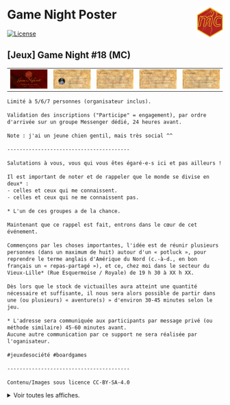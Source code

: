 Game Night Poster
<img src="https://raw.githubusercontent.com/mcanouil/hex-stickers/main/SVG/mcsb.svg" align="right" width="60" />
================

<!-- README.md is generated from README.Rmd. Please edit that file -->
<!-- badges: start -->

[![License](https://img.shields.io/github/license/mcanouil/game-night.png)](LICENSE)
<!-- badges: end -->

## \[Jeux\] Game Night \#18 (MC)

<table>
<tr>
<td>
<img alt="Poster for posters/2022-06-03 game night" src="posters/2022-06-03.png" />
</td>
<td>
<img alt="Poster for contents/contents-01 game night" src="contents/contents-01.png" />
</td>
<td>
<img alt="Poster for contents/contents-02 game night" src="contents/contents-02.png" />
</td>
<td>
<img alt="Poster for contents/contents-03 game night" src="contents/contents-03.png" />
</td>
<td>
<img alt="Poster for contents/contents-04 game night" src="contents/contents-04.png" />
</td>
</tr>
</table>

    Limité à 5/6/7 personnes (organisateur inclus).

    Validation des inscriptions ("Participe" = engagement), par ordre d'arrivée sur un groupe Messenger dédié, 24 heures avant.

    Note : j'ai un jeune chien gentil, mais très social ^^

    ----------------------------------------

    Salutations à vous, vous qui vous êtes égaré-e-s ici et pas ailleurs !

    Il est important de noter et de rappeler que le monde se divise en deux* :
    - celles et ceux qui me connaissent.
    - celles et ceux qui ne me connaissent pas.

    * L'un de ces groupes a de la chance.

    Maintenant que ce rappel est fait, entrons dans le cœur de cet événement.

    Commençons par les choses importantes, l'idée est de réunir plusieurs personnes (dans un maximum de huit) autour d'un « potluck », pour reprendre le terme anglais d'Amérique du Nord (c.-à-d., en bon français un « repas-partagé »), et ce, chez moi dans le secteur du Vieux-Lille* (Rue Esquermoise / Royale) de 19 h 30 à XX h XX.

    Dès lors que le stock de victuailles aura atteint une quantité nécessaire et suffisante, il nous sera alors possible de partir dans une (ou plusieurs) « aventure(s) » d'environ 30-45 minutes selon le jeu.

    * L'adresse sera communiquée aux participants par message privé (ou méthode similaire) 45-60 minutes avant.
    Aucune autre communication par ce support ne sera réalisée par l'oganisateur.

    #jeuxdesociété #boardgames

    ----------------------------------------

    Contenu/Images sous licence CC-BY-SA-4.0

<details>
<summary>
Voir toutes les affiches.
</summary>
<table>
<tr>
<td>
<img alt="Poster for posters/2022-06-03 game night" src="posters/2022-06-03.png" />
</td>
<td>
<img alt="Poster for posters/2022-05-20 game night" src="posters/2022-05-20.png" />
</td>
<td>
<img alt="Poster for posters/2022-05-13 game night" src="posters/2022-05-13.png" />
</td>
<td>
<img alt="Poster for posters/2022-04-22 game night" src="posters/2022-04-22.png" />
</td>
</tr>
<tr>
<td>
<img alt="Poster for posters/2022-04-15 game night" src="posters/2022-04-15.png" />
</td>
<td>
<img alt="Poster for posters/2022-03-25 game night" src="posters/2022-03-25.png" />
</td>
<td>
<img alt="Poster for posters/2022-03-11 game night" src="posters/2022-03-11.png" />
</td>
<td>
<img alt="Poster for posters/2022-02-18 game night" src="posters/2022-02-18.png" />
</td>
</tr>
<tr>
<td>
<img alt="Poster for posters/2022-02-04 game night" src="posters/2022-02-04.png" />
</td>
<td>
<img alt="Poster for posters/2022-01-21 game night" src="posters/2022-01-21.png" />
</td>
<td>
<img alt="Poster for posters/2021-11-12 game night" src="posters/2021-11-12.png" />
</td>
<td>
<img alt="Poster for posters/2021-11-05 game night" src="posters/2021-11-05.png" />
</td>
</tr>
<tr>
<td>
<img alt="Poster for posters/2021-10-16 game night" src="posters/2021-10-16.png" />
</td>
<td>
<img alt="Poster for posters/2021-09-24 game night" src="posters/2021-09-24.png" />
</td>
<td>
<img alt="Poster for posters/2021-09-17 game night" src="posters/2021-09-17.png" />
</td>
<td>
<img alt="Poster for posters/2021-09-10 game night" src="posters/2021-09-10.png" />
</td>
</tr>
<tr>
<td>
<img alt="Poster for posters/2021-08-27 game night" src="posters/2021-08-27.png" />
</td>
<td>
<img alt="Poster for posters/2021-08-06 game night" src="posters/2021-08-06.png" />
</td>
</tr>
</table>
</details>
